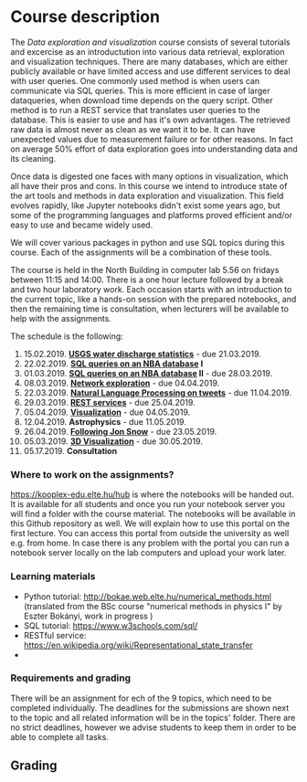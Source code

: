 # Course description

The *Data exploration and visualization* course consists of several tutorials and excercise as an introductution into various data retrieval, exploration and visualization techniques. 
There are many databases, which are either publicly available or have limited access and use different services to deal with user queries. One commonly used method is when users can communicate via SQL queries. This is more efficient in case of larger dataqueries, when download time depends on the query script. Other method is to run a REST service that translates user queries to the database. This is easier to use and has it's own advantages.
The retrieved raw data is almost never as clean as we want it to be. It can have unexpected values due to measurement failure or for other reasons. In fact on average 50% effort of data exploration goes into understanding data and its cleaning.

Once data is digested one faces with many options in visualization, which all have their pros and cons. 
In this course we intend to introduce state of the art tools and methods in data exploration and visualization. This field evolves rapidly, like Jupyter notebooks didn't exist some years ago, but some of the programming languages and platforms proved efficient and/or easy to use and became widely used.

We will cover various packages in python and use SQL topics during this course. 
Each of the assignments will be a combination of these tools. 

The course is held in the North Building in computer lab 5.56 on fridays between 11:15 and 14:00.
There is a one hour lecture followed by a break and two hour laboratory work. Each occasion starts with an introduction to the current topic, like a hands-on session with the prepared notebooks, and then the remaining time is consultation, when lecturers will be available to help with the assignments. 

The schedule is the following:
1.  15.02.2019. **[USGS water discharge statistics](USGS-waterdata-curl-pandas)** - due 21.03.2019. 
2.  22.02.2019. **[SQL queries on an NBA database](Basketball_League-SQL) I** 
3.  01.03.2019. **[SQL queries on an NBA database](Basketball_League-SQL) II** - due 28.03.2019.
4.  08.03.2019. **[Network exploration](Networkx)** - due 04.04.2019.
5.  22.03.2019. **[Natural Language Processing on tweets](NLP_on_tweets)** - due 11.04.2019. 
6.  29.03.2019. **[REST services](REST-services)** - due 25.04.2019.
7.  05.04.2019. **[Visualization](Interactive_Visualization)** - due 04.05.2019.
8.  12.04.2019. **Astrophysics** - due 11.05.2019.
9.  26.04.2019. **[Following Jon Snow](Jon_Snow-geopandas-folium-shapely)** - due 23.05.2019.
10. 05.03.2019. **[3D Visualization]( 	3d_Visualization)** - due 30.05.2019.
11. 05.17.2019. **Consultation**

### Where to work on the assignments?
https://kooplex-edu.elte.hu/hub is where the notebooks will be handed out. It is available for all students and once you run your notebook server you will find a folder with the course material. The notebooks will be available in this Github repository as well.
We will explain how to use this portal on the first lecture.
You can access this portal from outside the university as well e.g. from home. In case there is any problem with the portal you can run a notebook server locally on the lab computers and upload your work later.

### Learning materials
* Python tutorial: http://bokae.web.elte.hu/numerical_methods.html (translated from the BSc course "numerical methods in physics I" by Eszter Bokányi, work in progress )
* SQL tutorial: https://www.w3schools.com/sql/ 
* RESTful service: https://en.wikipedia.org/wiki/Representational_state_transfer
* 

### Requirements and grading
There will be an assignment for ech of the 9 topics, which need to be completed individually. The deadlines for the submissions are shown next to the topic and all related information will be in the topics' folder. There are no strict deadlines, however we advise students to keep them in order to be able to complete all tasks.

## Grading

